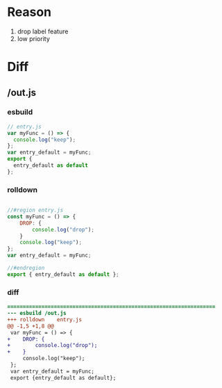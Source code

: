 # Reason
1. drop label feature
2. low priority
# Diff
## /out.js
### esbuild
```js
// entry.js
var myFunc = () => {
  console.log("keep");
};
var entry_default = myFunc;
export {
  entry_default as default
};
```
### rolldown
```js

//#region entry.js
const myFunc = () => {
	DROP: {
		console.log("drop");
	}
	console.log("keep");
};
var entry_default = myFunc;

//#endregion
export { entry_default as default };
```
### diff
```diff
===================================================================
--- esbuild	/out.js
+++ rolldown	entry.js
@@ -1,5 +1,8 @@
 var myFunc = () => {
+    DROP: {
+        console.log("drop");
+    }
     console.log("keep");
 };
 var entry_default = myFunc;
 export {entry_default as default};

```